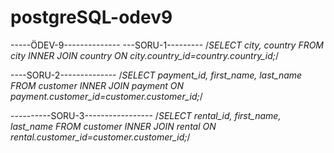 # postgreSQL-odev9

-----ÖDEV-9--------------
---SORU-1---------
/*SELECT city, country FROM city
INNER JOIN country ON city.country_id=country.country_id;*/


----SORU-2--------------
/*SELECT payment_id, first_name, last_name FROM customer
INNER JOIN payment ON payment.customer_id=customer.customer_id;*/

----------SORU-3-----------------
/*SELECT rental_id, first_name, last_name FROM customer
INNER JOIN rental ON rental.customer_id=customer.customer_id;*/